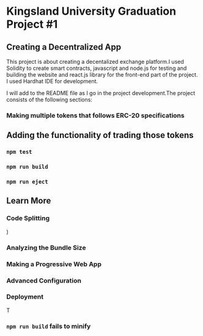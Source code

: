 # Kingsland University Graduation Project #1
## Creating a Decentralized App

This project is about creating a decentalized exchange platform.I used Solidity to create smart contracts, javascript and node.js for testing and building the website and react.js library for the front-end part of the project. I used Hardhat IDE for development.

I will add to the README file as I go in the project development.The project consists of the following sections:
### Making multiple tokens that follows ERC-20 specifications



## Adding the functionality of trading those tokens



### `npm test`



### `npm run build`



### `npm run eject`



## Learn More


### Code Splitting

)

### Analyzing the Bundle Size

### Making a Progressive Web App


### Advanced Configuration


### Deployment

T
### `npm run build` fails to minify


